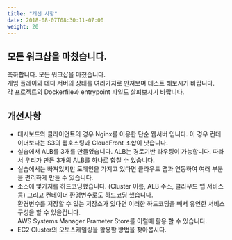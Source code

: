 ```yaml
---
title: "개선 사항"
date: 2018-08-07T08:30:11-07:00
weight: 20
---
```


## 모든 워크샵을 마쳤습니다.

축하합니다. 모든 워크샵을 마쳤습니다.<br>
게임 플레이와 데디 서버의 상태를 여러가지로 만져보며 테스트 해보시기 바랍니다.<br>
각 프로젝트의 Dockerfile과 entrypoint 파일도 살펴보시기 바랍니다.


## 개선사항

* 대시보드와 클라이언트의 경우 Nginx를 이용한 단순 웹서버 입니다. 이 경우 컨테이너보다는 S3의 웹호스팅과 CloudFront 조합이 낫습니다.
* 실습에서 ALB를 3개를 만들었습니다. ALB는 경로기반 라우팅이 가능합니다. 따라서 우리가 만든 3개의 ALB를 하나로 합칠 수 있습니다.
* 실습에서는 빠져있지만 도메인을 가지고 있다면 클라우드 맵과 연동하여 여러 부분을 편리하게 만들 수 있습니다.
* 소스에 몇가지를 하드코딩했습니다. (Cluster 이름, ALB 주소, 클라우드 맵 서비스등) 그리고 컨테이너 환경변수로도 하드코딩 했습니다.<br>
환경변수를 저장할 수 있는 저장소가 있다면 이러한 하드코딩을 빼서 유연한 서비스 구성을 할 수 있을겁니다.<br>
AWS Systems Manager Prameter Store를 이럴때 활용 할 수 있습니다.<br>
* EC2 Cluster의 오토스케일링을 활용할 방법을 찾아봅시다.